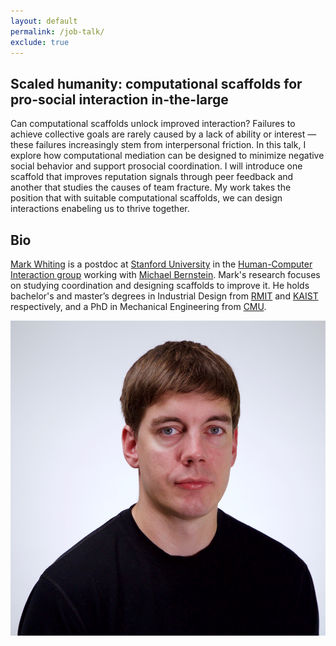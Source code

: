 ```yaml
---
layout: default
permalink: /job-talk/
exclude: true
---
```


## Scaled humanity: computational scaffolds for pro-social interaction in-the-large

Can computational scaffolds unlock improved interaction? Failures to achieve collective goals are rarely caused by a lack of ability or interest — these failures increasingly stem from interpersonal friction. In this talk, I explore how computational mediation can be designed to minimize negative social behavior and support prosocial coordination. I will introduce one scaffold that improves reputation signals through peer feedback and another that studies the causes of team fracture. My work takes the position that with suitable computational scaffolds, we can design interactions enabeling us to thrive together.

## Bio
[Mark Whiting](/) is a postdoc at [Stanford University](http://stanford.edu) in the [Human-Computer Interaction group](https://hci.stanford.edu) working with [Michael Bernstein](https://hci.stanford.edu/msb/). Mark's research focuses on studying coordination and designing scaffolds to improve it. He holds bachelor's and master’s degrees in Industrial Design from [RMIT](https://www.rmit.edu.au) and [KAIST](https://www.kaist.ac.kr/) respectively, and a PhD in Mechanical Engineering from [CMU](https://www.cmu.edu).

![Mark Whiting](/assets/Headshot.jpeg "Mark Whiting")
